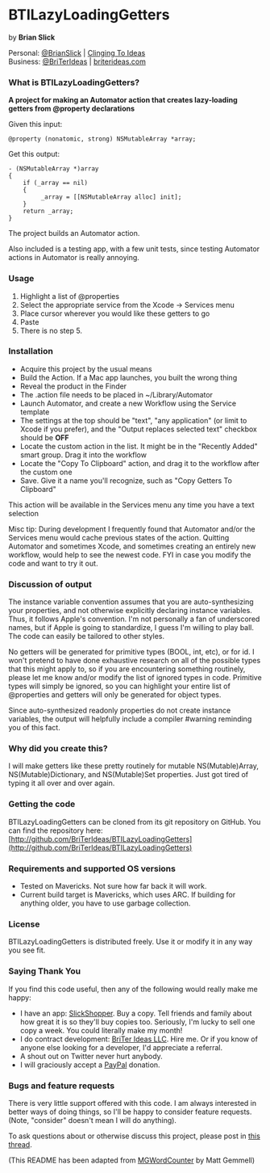 # BTILazyLoadingGetters
by **Brian Slick**

Personal: [@BrianSlick](http://twitter.com/BrianSlick) | [Clinging To Ideas](http://clingingtoideas.blogspot.com)  
Business: [@BriTerIdeas](http://twitter.com/BriTerIdeas) | [briterideas.com](http://briterideas.com)


### What is BTILazyLoadingGetters?

**A project for making an Automator action that creates lazy-loading getters from @property declarations**

Given this input:

```
@property (nonatomic, strong) NSMutableArray *array;
```     
Get this output:

```
- (NSMutableArray *)array
{
    if (_array == nil)
    {
         _array = [[NSMutableArray alloc] init];
    }
    return _array;
}
``` 
     
The project builds an Automator action.

Also included is a testing app, with a few unit tests, since testing Automator actions in Automator is really annoying.


### Usage

1. Highlight a list of @properties
2. Select the appropriate service from the Xcode -> Services menu
3. Place cursor wherever you would like these getters to go
4. Paste
5. There is no step 5.


### Installation

- Acquire this project by the usual means
- Build the Action.  If a Mac app launches, you built the wrong thing
- Reveal the product in the Finder
- The .action file needs to be placed in ~/Library/Automator
- Launch Automator, and create a new Workflow using the Service template
- The settings at the top should be "text", "any application" (or limit to Xcode if you prefer), and the "Output replaces selected text" checkbox should be **OFF**
- Locate the custom action in the list. It might be in the "Recently Added" smart group.  Drag it into the workflow
- Locate the "Copy To Clipboard" action, and drag it to the workflow after the custom one
- Save. Give it a name you'll recognize, such as "Copy Getters To Clipboard"

This action will be available in the Services menu any time you have a text selection

Misc tip: During development I frequently found that Automator and/or the Services menu would cache previous states of the action.  Quitting Automator and sometimes Xcode, and sometimes creating an entirely new workflow, would help to see the newest code. FYI in case you modify the code and want to try it out.


### Discussion of output

The instance variable convention assumes that you are auto-synthesizing your properties, and not otherwise explicitly declaring instance variables. Thus, it follows Apple's convention. I'm not personally a fan of underscored names, but if Apple is going to standardize, I guess I'm willing to play ball. The code can easily be tailored to other styles.

No getters will be generated for primitive types (BOOL, int, etc), or for id. I won't pretend to have done exhaustive research on all of the possible types that this might apply to, so if you are encountering something routinely, please let me know and/or modify the list of ignored types in code. Primitive types will simply be ignored, so you can highlight your entire list of @properties and getters will only be generated for object types.

Since auto-synthesized readonly properties do not create instance variables, the output will helpfully include a compiler #warning reminding you of this fact.


### Why did you create this?

I will make getters like these pretty routinely for mutable NS(Mutable)Array, NS(Mutable)Dictionary, and NS(Mutable)Set properties.  Just got tired of typing it all over and over again.


### Getting the code

BTILazyLoadingGetters can be cloned from its git repository on GitHub. You can find the repository here: [http://github.com/BriTerIdeas/BTILazyLoadingGetters](http://github.com/BriTerIdeas/BTILazyLoadingGetters)


### Requirements and supported OS versions

- Tested on Mavericks.  Not sure how far back it will work.
- Current build target is Mavericks, which uses ARC.  If building for anything older, you have to use garbage collection.


### License

BTILazyLoadingGetters is distributed freely.  Use it or modify it in any way you see fit.


### Saying Thank You

If you find this code useful, then any of the following would really make me happy:

- I have an app: [SlickShopper](https://itunes.apple.com/us/app/slickshopper-2/id434077651?mt=8). Buy a copy. Tell friends and family about how great it is so they'll buy copies too.  Seriously, I'm lucky to sell one copy a week.  You could literally make my month!
- I do contract development: [BriTer Ideas LLC](http://www.briterideas.com/services.shtml). Hire me. Or if you know of anyone else looking for a developer, I'd appreciate a referral.
- A shout out on Twitter never hurt anybody.
- I will graciously accept a [PayPal](http://bit.ly/AW4Cc) donation.


### Bugs and feature requests

There is very little support offered with this code.  I am always interested in better ways of doing things, so I'll be happy to consider feature requests.  (Note, "consider" doesn't mean I will do anything).

To ask questions about or otherwise discuss this project, please post in [this thread](http://iphonedevsdk.com/forum/iphone-sdk-development/112883-free-utility-for-lazy-loading-getters.html).

(This README has been adapted from [MGWordCounter](https://github.com/mattgemmell/MGWordCounter) by Matt Gemmell)
